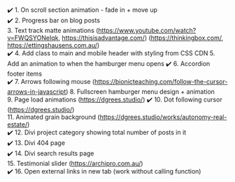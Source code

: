 ✔️ 1. On scroll section animation - fade in + move up  
✔️ 2. Progress bar on blog posts  
3. Text track matte animations (https://www.youtube.com/watch?v=FWQSYONeIqk, https://thisisadvantage.com/) (https://thinkingbox.com/, https://ettingshausens.com.au/)  
✔️ 4. Add class to main and mobile header with styling from CSS CDN
5. Add an animation to when the hamburger menu opens
✔️ 6. Accordion footer items  
✔️ 7. Arrows following mouse (https://bionicteaching.com/follow-the-cursor-arrows-in-javascript)
8. Fullscreen hamburger menu design + animation  
9. Page load animations (https://dgrees.studio/)
✔️ 10. Dot following cursor (https://dgrees.studio/)  
11. Animated grain background (https://dgrees.studio/works/autonomy-real-estate/)  
✔️ 12. Divi project category showing total number of posts in it  
✔️ 13. Divi 404 page  
✔️ 14. Divi search results page  
15. Testimonial slider (https://archipro.com.au/)  
✔️ 16. Open external links in new tab (work without calling function)
